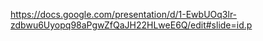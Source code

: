 https://docs.google.com/presentation/d/1-EwbUOq3lr-zdbwu6Uyopq98aPgwZfQaJH22HLweE6Q/edit#slide=id.p

